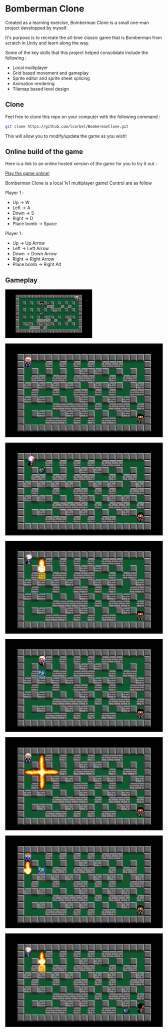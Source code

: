 # Bomberman Clone

Created as a learning exercise, Bomberman Clone is a small one-man project developped by myself. 

It's purpose is to recreate the all-time classic game that is Bomberman from scratch in Unity and learn along the way.

Some of the key skills that this project helped consolidate include the following :

- Local multiplayer
- Grid based movement and gameplay
- Sprite editor and sprite sheet splicing
- Animation rendering
- Tilemap based level design

## Clone

Feel free to clone this repo on your computer with the following command :

```bash
git clone https://github.com/lcorbel/BombermanClone.git
```

This will allow you to modify/update the game as you wish!

## Online build of the game

Here is a link to an online hosted version of the game for you to try it out :

[Play the game online!](https://lcorbel.github.io/BombermanClone/)

Bomberman Clone is a local 1v1 multiplayer game! Control are as follow

Player 1 :
- Up -> W
- Left -> A
- Down -> S
- Right -> D
- Place bomb -> Space

Player 1 :
- Up -> Up Arrow
- Left -> Left Arrow
- Down -> Down Arrow
- Right -> Right Arrow
- Place bomb -> Right Alt


## Gameplay

![Alt text](/Screenshots/bomberman_1_min_gameplay.gif?raw=true "Optional Title")

![Alt text](/Screenshots/Start.png?raw=true "Optional Title")

![Alt text](/Screenshots/bomb.png?raw=true "Optional Title")

![Alt text](/Screenshots/bomb_explosion.png?raw=true "Optional Title")

![Alt text](/Screenshots/item_and_walk_animation.png?raw=true "Optional Title")

![Alt text](/Screenshots/big_radius.png?raw=true "Optional Title")

![Alt text](/Screenshots/death.png?raw=true "Optional Title")

![Alt text](/Screenshots/multi.png?raw=true "Optional Title")